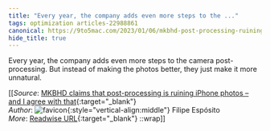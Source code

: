 ```yaml
---
title: "Every year, the company adds even more steps to the ..."
tags: optimization articles-22988861
canonical: https://9to5mac.com/2023/01/06/mkbhd-post-processing-ruining-iphone-photos/
hide_title: true
---
```


Every year, the company adds even more steps to the camera post-processing. But instead of making the photos better, they just make it more unnatural.


[[_Source_: [MKBHD claims that post-processing is ruining iPhone photos – and I agree with that](https://9to5mac.com/2023/01/06/mkbhd-post-processing-ruining-iphone-photos/){:target="_blank"}<br>
_Author_: ![favicon](https://s2.googleusercontent.com/s2/favicons?domain=9to5mac.com){:style="vertical-align:middle"} Filipe Espósito<br>
_More_: [Readwise URL](https://readwise.io/open/451428323){:target="_blank"}
::wrap]]